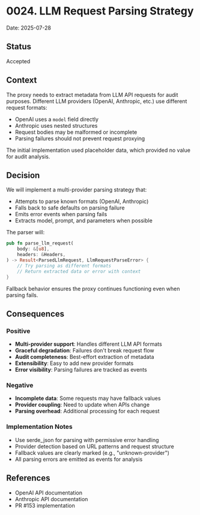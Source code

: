 # 0024. LLM Request Parsing Strategy

Date: 2025-07-28

## Status

Accepted

## Context

The proxy needs to extract metadata from LLM API requests for audit purposes. Different LLM providers (OpenAI, Anthropic, etc.) use different request formats:

- OpenAI uses a `model` field directly
- Anthropic uses nested structures
- Request bodies may be malformed or incomplete
- Parsing failures should not prevent request proxying

The initial implementation used placeholder data, which provided no value for audit analysis.

## Decision

We will implement a multi-provider parsing strategy that:
- Attempts to parse known formats (OpenAI, Anthropic)
- Falls back to safe defaults on parsing failure
- Emits error events when parsing fails
- Extracts model, prompt, and parameters when possible

The parser will:
```rust
pub fn parse_llm_request(
    body: &[u8],
    headers: &Headers,
) -> Result<ParsedLlmRequest, LlmRequestParseError> {
    // Try parsing as different formats
    // Return extracted data or error with context
}
```

Fallback behavior ensures the proxy continues functioning even when parsing fails.

## Consequences

### Positive

- **Multi-provider support**: Handles different LLM API formats
- **Graceful degradation**: Failures don't break request flow
- **Audit completeness**: Best-effort extraction of metadata
- **Extensibility**: Easy to add new provider formats
- **Error visibility**: Parsing failures are tracked as events

### Negative

- **Incomplete data**: Some requests may have fallback values
- **Provider coupling**: Need to update when APIs change
- **Parsing overhead**: Additional processing for each request

### Implementation Notes

- Use serde_json for parsing with permissive error handling
- Provider detection based on URL patterns and request structure
- Fallback values are clearly marked (e.g., "unknown-provider")
- All parsing errors are emitted as events for analysis

## References

- OpenAI API documentation
- Anthropic API documentation
- PR #153 implementation
